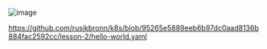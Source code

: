 ![image](https://github.com/user-attachments/assets/63747bb5-73f8-438a-89b3-8ecc3ce43d61)

https://github.com/rusikbronn/k8s/blob/95265e5889eeb6b97dc0aad8136b884fac2592cc/lesson-2/hello-world.yaml
